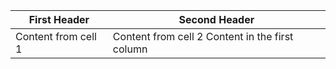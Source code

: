 First Header | Second Header
------------ | ------------ 
Content from cell 1 | Content from cell 2 Content in the first column | Content in the second column
